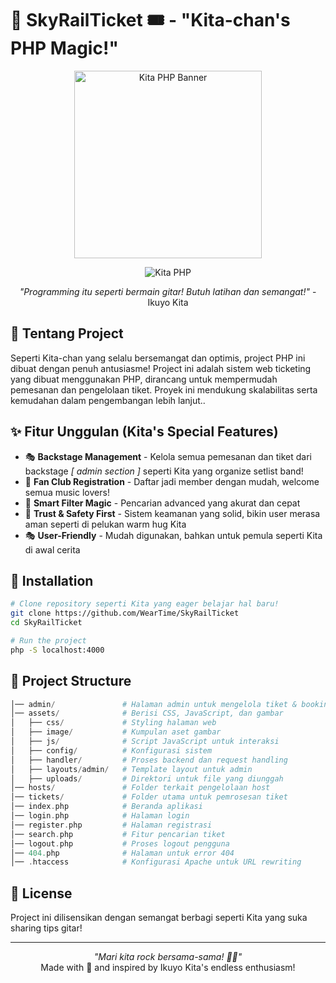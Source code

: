 # 🌟 SkyRailTicket 🎟️ - "Kita-chan's PHP Magic!"

<div align="center">
  <img src="https://github.com/user-attachments/assets/e7ac9990-68b5-493f-bc41-1564e0db0a69" alt="Kita PHP Banner" width="300" height="300"/>
  
  ![Kita PHP](https://img.shields.io/badge/Powered_by-Kita's_Energy-FF69B4?style=for-the-badge&logo=php)
  
  *"Programming itu seperti bermain gitar! Butuh latihan dan semangat!"* - Ikuyo Kita
</div>

## 🎵 Tentang Project

Seperti Kita-chan yang selalu bersemangat dan optimis, project PHP ini dibuat dengan penuh antusiasme! Project ini adalah sistem web ticketing yang dibuat menggunakan PHP, dirancang untuk mempermudah pemesanan dan pengelolaan tiket. Proyek ini mendukung skalabilitas serta kemudahan dalam pengembangan lebih lanjut..

## ✨ Fitur Unggulan (Kita's Special Features)

- 🎭 **Backstage Management** - Kelola semua pemesanan dan tiket dari backstage _[ admin section ]_ seperti Kita yang organize setlist band!
- 🌈 **Fan Club Registration** - Daftar jadi member dengan mudah, welcome semua music lovers!
- 💪 **Smart Filter Magic** - Pencarian advanced yang akurat dan cepat
- 💎 **Trust & Safety First** - Sistem keamanan yang solid, bikin user merasa aman seperti di pelukan warm hug Kita
- 🎭 **User-Friendly** - Mudah digunakan, bahkan untuk pemula seperti Kita di awal cerita

## 🚀 Installation

```bash
# Clone repository seperti Kita yang eager belajar hal baru!
git clone https://github.com/WearTime/SkyRailTicket
cd SkyRailTicket

# Run the project
php -S localhost:4000
```

## 🎯 Project Structure

```php
│── admin/               # Halaman admin untuk mengelola tiket & booking  
│── assets/              # Berisi CSS, JavaScript, dan gambar  
│   ├── css/             # Styling halaman web  
│   ├── image/           # Kumpulan aset gambar  
│   ├── js/              # Script JavaScript untuk interaksi  
│   ├── config/          # Konfigurasi sistem  
│   ├── handler/         # Proses backend dan request handling  
│   ├── layouts/admin/   # Template layout untuk admin  
│   ├── uploads/         # Direktori untuk file yang diunggah  
│── hosts/               # Folder terkait pengelolaan host  
│── tickets/             # Folder utama untuk pemrosesan tiket  
│── index.php            # Beranda aplikasi  
│── login.php            # Halaman login  
│── register.php         # Halaman registrasi  
│── search.php           # Fitur pencarian tiket  
│── logout.php           # Proses logout pengguna  
│── 404.php              # Halaman untuk error 404  
│── .htaccess            # Konfigurasi Apache untuk URL rewriting  
```

## 📝 License

Project ini dilisensikan dengan semangat berbagi seperti Kita yang suka sharing tips gitar!

---
<div align="center">
  <i>"Mari kita rock bersama-sama! 🎸✨"</i>
  <br>
  Made with 💖 and inspired by Ikuyo Kita's endless enthusiasm!
</div>
